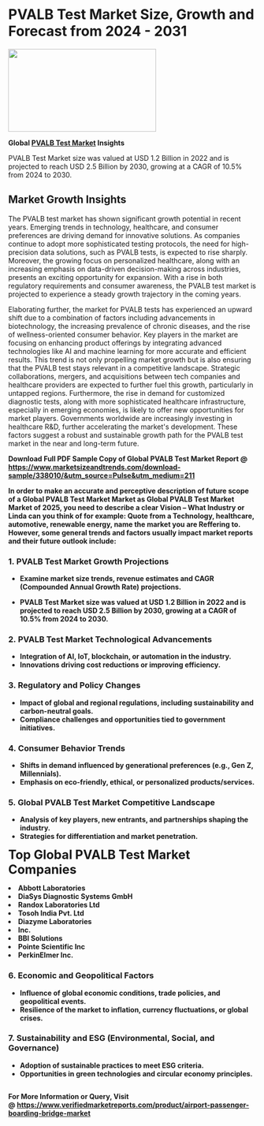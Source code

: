 <H1>PVALB Test Market Size, Growth and Forecast from 2024 - 2031</H1><img class="aligncenter size-medium wp-image-584254" src="https://thirdeyenews.in/wp-content/uploads/2024/09/Global-Market-Research-300x168.jpeg" alt="" width="300" height="168" /><p><strong>Global&nbsp;<a href="https://www.marketsizeandtrends.com/download-sample/338010/&amp;utm_source=Pulse&amp;utm_medium=211">PVALB Test Market</a> Insights</strong></p><p>PVALB Test Market size was valued at USD 1.2 Billion in 2022 and is projected to reach USD 2.5 Billion by 2030, growing at a CAGR of 10.5% from 2024 to 2030.</p><p><h2>Market Growth Insights</h2> <p>The PVALB test market has shown significant growth potential in recent years. Emerging trends in technology, healthcare, and consumer preferences are driving demand for innovative solutions. As companies continue to adopt more sophisticated testing protocols, the need for high-precision data solutions, such as PVALB tests, is expected to rise sharply. Moreover, the growing focus on personalized healthcare, along with an increasing emphasis on data-driven decision-making across industries, presents an exciting opportunity for expansion. With a rise in both regulatory requirements and consumer awareness, the PVALB test market is projected to experience a steady growth trajectory in the coming years.</p> <p><strong></strong></p> <p>Elaborating further, the market for PVALB tests has experienced an upward shift due to a combination of factors including advancements in biotechnology, the increasing prevalence of chronic diseases, and the rise of wellness-oriented consumer behavior. Key players in the market are focusing on enhancing product offerings by integrating advanced technologies like AI and machine learning for more accurate and efficient results. This trend is not only propelling market growth but is also ensuring that the PVALB test stays relevant in a competitive landscape. Strategic collaborations, mergers, and acquisitions between tech companies and healthcare providers are expected to further fuel this growth, particularly in untapped regions. Furthermore, the rise in demand for customized diagnostic tests, along with more sophisticated healthcare infrastructure, especially in emerging economies, is likely to offer new opportunities for market players. Governments worldwide are increasingly investing in healthcare R&D, further accelerating the market's development. These factors suggest a robust and sustainable growth path for the PVALB test market in the near and long-term future.</p> <p><strong></p><p><span class=""><strong>Download Full PDF Sample Copy of Global PVALB Test Market Report</strong> @ <a href="https://www.marketsizeandtrends.com/download-sample/338010/&amp;utm_source=Pulse&amp;utm_medium=211" target="_blank">https://www.marketsizeandtrends.com/download-sample/338010/&amp;utm_source=Pulse&amp;utm_medium=211</a></span></p><p>In order to make an accurate and perceptive description of future scope of a Global&nbsp;PVALB Test Market Market as Global&nbsp;PVALB Test Market Market of 2025, you need to describe a clear Vision &ndash; What Industry or Linda can you think of for example: Quote from a Technology, healthcare, automotive, renewable energy, name the market you are Reffering to. However, some general trends and factors usually impact market reports and their future outlook include:</p><h3>1.&nbsp;<strong>PVALB Test Market Growth Projections</strong></h3><ul><li>Examine market size trends, revenue estimates and CAGR (Compounded Annual Growth Rate) projections.</li><li><p>PVALB Test Market size was valued at USD 1.2 Billion in 2022 and is projected to reach USD 2.5 Billion by 2030, growing at a CAGR of 10.5% from 2024 to 2030.</p></li></ul><h3>2.&nbsp;<strong>PVALB Test Market Technological Advancements</strong></h3><ul><li>Integration of AI, IoT, blockchain, or automation in the industry.</li><li>Innovations driving cost reductions or improving efficiency.</li></ul><h3>3.&nbsp;<strong>Regulatory and Policy Changes</strong></h3><ul><li>Impact of global and regional regulations, including sustainability and carbon-neutral goals.</li><li>Compliance challenges and opportunities tied to government initiatives.</li></ul><h3>4.&nbsp;<strong>Consumer Behavior Trends</strong></h3><ul><li>Shifts in demand influenced by generational preferences (e.g., Gen Z, Millennials).</li><li>Emphasis on eco-friendly, ethical, or personalized products/services.</li></ul><h3>5.&nbsp;<strong>Global PVALB Test Market Competitive Landscape</strong></h3><ul><li>Analysis of key players, new entrants, and partnerships shaping the industry.</li><li>Strategies for differentiation and market penetration.</li></ul><p data-pm-slice="1 1 []"><span style="color: inherit; font-family: inherit; font-size: 25px;">Top Global PVALB Test Market Companies</span></p><div class="" data-test-id=""><p><li>Abbott Laboratories</li><li> DiaSys Diagnostic Systems GmbH</li><li> Randox Laboratories Ltd</li><li> Tosoh India Pvt. Ltd</li><li> Diazyme Laboratories</li><li> Inc.</li><li> BBI Solutions</li><li> Pointe Scientific Inc</li><li> PerkinElmer Inc.</li></p></div><h3>6.&nbsp;<strong>Economic and Geopolitical Factors</strong></h3><ul><li>Influence of global economic conditions, trade policies, and geopolitical events.</li><li>Resilience of the market to inflation, currency fluctuations, or global crises.</li></ul><h3>7.&nbsp;<strong>Sustainability and ESG (Environmental, Social, and Governance)</strong></h3><ul><li>Adoption of sustainable practices to meet ESG criteria.</li><li>Opportunities in green technologies and circular economy principles.</li></ul><h2><strong style="font-size: 14px;">For More Information or Query, Visit @&nbsp;</strong><a style="background-color: #ffffff; font-size: 14px;" href="https://www.marketsizeandtrends.com/report/pvalb-test-market/" target="_blank">https://www.verifiedmarketreports.com/product/airport-passenger-boarding-bridge-market</a></h2>

